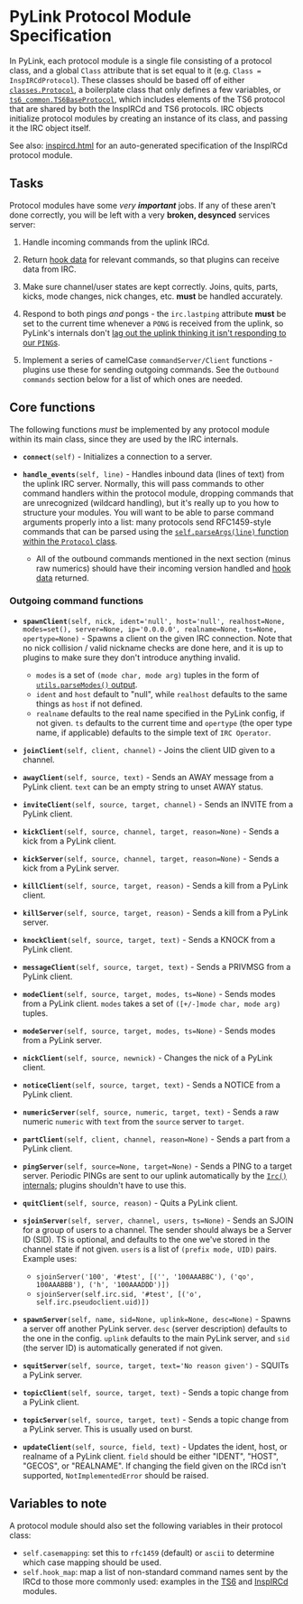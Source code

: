 # PyLink Protocol Module Specification

In PyLink, each protocol module is a single file consisting of a protocol class, and a global `Class` attribute that is set equal to it (e.g. `Class = InspIRCdProtocol`). These classes should be based off of either [`classes.Protocol`](https://github.com/GLolol/PyLink/blob/0.4.0-dev/classes.py#L404), a boilerplate class that only defines a few variables, or [`ts6_common.TS6BaseProtocol`](https://github.com/GLolol/PyLink/blob/0.4.0-dev/protocols/ts6_common.py#L10), which includes elements of the TS6 protocol that are shared by both the InspIRCd and TS6 protocols. IRC objects initialize protocol modules by creating an instance of its class, and passing it the IRC object itself.

See also: [inspircd.html](inspircd.html) for an auto-generated specification of the InspIRCd protocol module.

## Tasks

Protocol modules have some *very* ***important*** jobs. If any of these aren't done correctly, you will be left with a very **broken, desynced** services server:

1) Handle incoming commands from the uplink IRCd.

2) Return [hook data](hooks-reference.md) for relevant commands, so that plugins can receive data from IRC.

3) Make sure channel/user states are kept correctly. Joins, quits, parts, kicks, mode changes, nick changes, etc. **must** be handled accurately.

4) Respond to both pings *and* pongs - the `irc.lastping` attribute **must** be set to the current time whenever a `PONG` is received from the uplink, so PyLink's internals don't [lag out the uplink thinking it isn't responding to our `PING`s](https://github.com/GLolol/PyLink/blob/0.4.0-dev/classes.py#L202-L204).

5) Implement a series of camelCase `commandServer/Client` functions - plugins use these for sending outgoing commands. See the `Outbound commands` section below for a list of which ones are needed.

## Core functions

The following functions *must* be implemented by any protocol module within its main class, since they are used by the IRC internals.

- **`connect`**`(self)` - Initializes a connection to a server.

- **`handle_events`**`(self, line)` - Handles inbound data (lines of text) from the uplink IRC server. Normally, this will pass commands to other command handlers within the protocol module, dropping commands that are unrecognized (wildcard handling), but it's really up to you how to structure your modules. You will want to be able to parse command arguments properly into a list: many protocols send RFC1459-style commands that can be parsed using the [`self.parseArgs(line)` function within the `Protocol` class](https://github.com/GLolol/PyLink/blob/c77d170765d20b0ac55b945fba4a6257fb15cf43/classes.py#L411).
    - All of the outbound commands mentioned in the next section (minus raw numerics) should have their incoming version handled and [hook data](hooks-reference.md) returned.

### Outgoing command functions

- **`spawnClient`**`(self, nick, ident='null', host='null', realhost=None, modes=set(), server=None, ip='0.0.0.0', realname=None, ts=None, opertype=None)` - Spawns a client on the given IRC connection. Note that no nick collision / valid nickname checks are done here, and it is up to plugins to make sure they don't introduce anything invalid.
    - `modes` is a set of `(mode char, mode arg)` tuples in the form of [`utils.parseModes()` output](using-utils.md#parseModes).
    - `ident` and `host` default to "null", while `realhost` defaults to the same things as `host` if not defined.
    - `realname` defaults to the real name specified in the PyLink config, if not given. `ts` defaults to the current time and `opertype` (the oper type name, if applicable) defaults to the simple text of `IRC Operator`.

- **`joinClient`**`(self, client, channel)` - Joins the client UID given to a channel.

- **`awayClient`**`(self, source, text)` - Sends an AWAY message from a PyLink client. `text` can be an empty string to unset AWAY status.

- **`inviteClient`**`(self, source, target, channel)` - Sends an INVITE from a PyLink client.

- **`kickClient`**`(self, source, channel, target, reason=None)` - Sends a kick from a PyLink client.

- **`kickServer`**`(self, source, channel, target, reason=None)` - Sends a kick from a PyLink server.

- **`killClient`**`(self, source, target, reason)` - Sends a kill from a PyLink client.

- **`killServer`**`(self, source, target, reason)` - Sends a kill from a PyLink server.

- **`knockClient`**`(self, source, target, text)` - Sends a KNOCK from a PyLink client.

- **`messageClient`**`(self, source, target, text)` - Sends a PRIVMSG from a PyLink client.

- **`modeClient`**`(self, source, target, modes, ts=None)` - Sends modes from a PyLink client. `modes` takes a set of `([+/-]mode char, mode arg)` tuples.

- **`modeServer`**`(self, source, target, modes, ts=None)` - Sends modes from a PyLink server.

- **`nickClient`**`(self, source, newnick)` - Changes the nick of a PyLink client.

- **`noticeClient`**`(self, source, target, text)` - Sends a NOTICE from a PyLink client.

- **`numericServer`**`(self, source, numeric, target, text)` - Sends a raw numeric `numeric` with `text` from the `source` server to `target`.

- **`partClient`**`(self, client, channel, reason=None)` - Sends a part from a PyLink client.

- **`pingServer`**`(self, source=None, target=None)` - Sends a PING to a target server. Periodic PINGs are sent to our uplink automatically by the [`Irc()`
internals](https://github.com/GLolol/PyLink/blob/0.4.0-dev/classes.py#L267-L272); plugins shouldn't have to use this.

- **`quitClient`**`(self, source, reason)` - Quits a PyLink client.

- **`sjoinServer`**`(self, server, channel, users, ts=None)` - Sends an SJOIN for a group of users to a channel. The sender should always be a Server ID (SID). TS is
optional, and defaults to the one we've stored in the channel state if not given. `users` is a list of `(prefix mode, UID)` pairs. Example uses:
    - `sjoinServer('100', '#test', [('', '100AAABBC'), ('qo', 100AAABBB'), ('h', '100AAADDD')])`
    - `sjoinServer(self.irc.sid, '#test', [('o', self.irc.pseudoclient.uid)])`

- **`spawnServer`**`(self, name, sid=None, uplink=None, desc=None)` - Spawns a server off another PyLink server. `desc` (server description) defaults to the one in the config. `uplink` defaults to the main PyLink server, and `sid` (the server ID) is automatically generated if not given.

- **`squitServer`**`(self, source, target, text='No reason given')` - SQUITs a PyLink server.

- **`topicClient`**`(self, source, target, text)` - Sends a topic change from a PyLink client.

- **`topicServer`**`(self, source, target, text)` - Sends a topic change from a PyLink server. This is usually used on burst.

- **`updateClient`**`(self, source, field, text)` - Updates the ident, host, or realname of a PyLink client. `field` should be either "IDENT", "HOST", "GECOS", or
"REALNAME". If changing the field given on the IRCd isn't supported, `NotImplementedError` should be raised.

## Variables to note

A protocol module should also set the following variables in their protocol class:

- `self.casemapping`: set this to `rfc1459` (default) or `ascii` to determine which case mapping should be used.
- `self.hook_map`: map a list of non-standard command names sent by the IRCd to those more commonly used: examples in the [TS6](https://github.com/GLolol/PyLink/blob/0.4.0-dev/protocols/ts6.py#L19) and [InspIRCd](https://github.com/GLolol/PyLink/blob/0.4.0-dev/protocols/inspircd.py#L24) modules.
